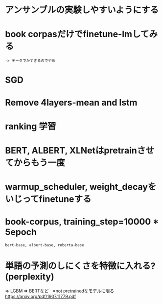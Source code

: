 # アンサンブルの実験しやすいようにする

# book corpasだけでfinetune-lmしてみる
    -> データでかすぎるのでやめ
# SGD

# Remove 4layers-mean and lstm

# ranking 学習

# BERT, ALBERT, XLNetはpretrainさせてからもう一度

# warmup_scheduler, weight_decayをいじってfinetuneする

# book-corpus, training_step=10000 * 5epoch
    bert-base, albert-base, roberta-base

# 単語の予測のしにくさを特徴に入れる?(perplexity)

=> LGBM
=> BERTなど　※not pretrainedなモデルに限る
https://arxiv.org/pdf/1907.11779.pdf

